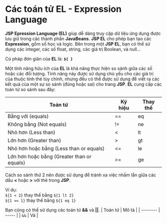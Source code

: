 # Các toán tử EL - Expression Language

**JSP Epression Language (EL)** giúp dễ dàng truy cập dữ liệu ứng dụng được lưu giữ trong các thành phần **JavaBeans**. **JSP EL** cho phép bạn tạo các **Expression**, gồm số học và logic. Bên trong một **JSP EL**, bạn có thể sử dụng các integer, các số float, string, các giá trị Boolean, và null...

Cú pháp đơn giản của **EL** là: **`${ }`**

Một tính năng hữu ích của **EL** là khả năng thực hiện so sánh giữa các số hoặc các đối tượng. Tính năng này được sử dụng chủ yếu cho các giá trị của thuộc tính thẻ tùy chỉnh, nhưng đều có thể được sử dụng để viết ra các kết quả của một sự so sánh (đúng hoặc sai) cho trang **JSP**. **EL** cung cấp các toán tử so sánh sau đây:

| Toán tử     | Ký hiệu | Thay thế |
| ----------- | ------- | -------- |
| Bằng với (equals)                          |	==  |	eq |
| Không bằng (Not equals)                    |	!=	| ne |
| Nhỏ hơn (Less than)                        |	<	  | lt |
| Lớn hơn (Greater than)                     |	>	  | gt |
| Nhỏ hơn hoặc bằng (Less than or equals)    |	<=  |	le |
| Lớn hơn hoặc bằng (Greater than or equals) |	>=  |	ge |

Cách so sánh thứ 2 nên được sử dụng để tránh xa việc nhầm lẫn giữa các dấu **<** hoặc **>** với thẻ trong **JSP**.

Ví dụ:
<br/>
`${1 < 2}` thay thế bằng `${1 lt 2}`
<br/>
`${1 == 1}` thay thế bằng `${1 eq 1}`

Bạn cũng có thể sử dụng các toán tử **&&** và **||**.
| Toán tử  | Mô tả |
| -------- | ----- |
| `&&`	   | Và    |
